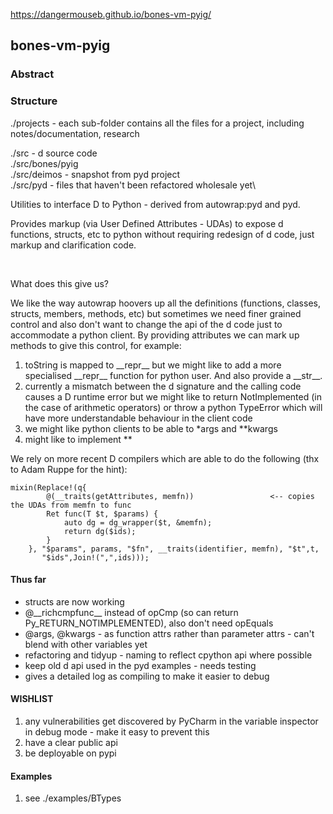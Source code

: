 https://dangermouseb.github.io/bones-vm-pyig/

## bones-vm-pyig

### Abstract


### Structure

./projects - each sub-folder contains all the files for a project, including notes/documentation, 
  research

./src - d source code\
./src/bones/pyig\
./src/deimos - snapshot from pyd project\
./src/pyd - files that haven't been refactored wholesale yet\



Utilities to interface D to Python - derived from autowrap:pyd and pyd. 

Provides markup (via User Defined Attributes - UDAs) to expose d 
functions, structs, etc to python without requiring redesign of d code, just markup and clarification code.

<br> 

What does this give us?

We like the way autowrap hoovers up all the definitions (functions, classes, structs, members, methods, etc) but sometimes 
we need finer grained control and also don't want to change the api of the d code just to accommodate a python client. By
providing attributes we can mark up methods to give this control, for example:

1) toString is mapped to \_\_repr__ but we might like to add a more specialised \_\_repr__ function for python user. 
    And also provide a \_\_str__.
2) currently a mismatch between the d signature and the calling code causes a D runtime error but we might like to 
   return NotImplemented (in the case of arithmetic operators) or throw a python TypeError which will have more 
   understandable behaviour in the client code
3) we might like python clients to be able to \*args and \*\*kwargs
4) might like to implement <pyobject>**<myDObject>



We rely on more recent D compilers which are able to do the following (thx to Adam Ruppe for the hint):

```
mixin(Replace!(q{
        @(__traits(getAttributes, memfn))                 <-- copies the UDAs from memfn to func
        Ret func(T $t, $params) {
            auto dg = dg_wrapper($t, &memfn);
            return dg($ids);
        }
    }, "$params", params, "$fn", __traits(identifier, memfn), "$t",t,
       "$ids",Join!(",",ids)));
```



#### Thus far

* structs are now working
* @\_\_richcmpfunc__ instead of opCmp (so can return Py_RETURN_NOTIMPLEMENTED), also don't need opEquals
* @args, @kwargs  - as function attrs rather than parameter attrs - can't blend with other variables yet
* refactoring and tidyup - naming to reflect cpython api where possible
* keep old d api used in the pyd examples - needs testing
* gives a detailed log as compiling to make it easier to debug


#### WISHLIST

1. any vulnerabilities get discovered by PyCharm in the variable inspector in debug mode - make it easy to prevent this
2. have a clear public api
3. be deployable on pypi

#### Examples

1. see ./examples/BTypes


